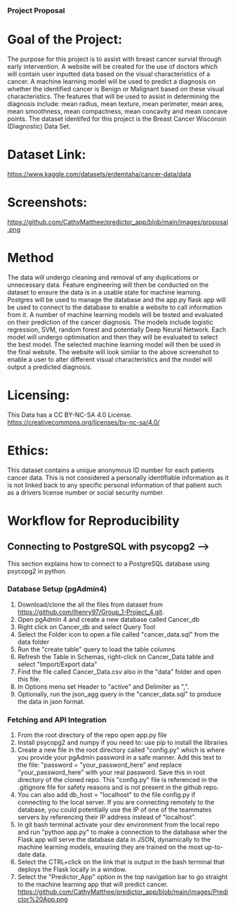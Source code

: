 ### Project Proposal

# Goal of the Project:
The purpose for this project is to assist with breast cancer survial through early intervention. A website will be created for the use of doctors which will contain user inputted data based on the visual characteristics of a cancer. A machine learning model will be used to predict a diagnosis on whether the identified cancer is Benign or Malignant based on these visual characteristics. The features that will be used to assist in determining the diagnosis include: mean radius, mean texture, mean perimeter, mean area, mean smoothness, mean compactness, mean concavity and mean concave points. The dataset identifed for this project is the Breast Cancer Wisconsin (Diagnostic) Data Set. 

# Dataset Link: 
https://www.kaggle.com/datasets/erdemtaha/cancer-data/data

# Screenshots:
https://github.com/CathyMatthee/predictor_app/blob/main/images/proposal.png

# Method
The data will undergo cleaning and removal of any duplications or unnecessary data. Feature engineering will then be conducted on the dataset to ensure the data is in a usable state for machine learning. Postgres will be used to manage the database and the app.py flask app will be used to connect to the database to enable a website to call information from it. A number of machine learning models will be tested and evaluated on their prediction of the cancer diagnosis. The models include logistic regression, SVM, random forest and potentially Deep Neural Network. Each model will undergo optimisation and then they will be evaluated to select the best model. The selected machine learning model will then be used in the final website. The website will look similar to the above screenshot to enable a user to alter different visual characteristics and the model will output a predicted diagnosis.

# Licensing:
This Data has a CC BY-NC-SA 4.0 License.
https://creativecommons.org/licenses/by-nc-sa/4.0/

# Ethics:
This dataset contains a unique anonymous ID number for each patients cancer data. This is not considered a personally identifiable information as it is not linked back to any specific personal information of that patient such as a drivers license number or social security number.

# Workflow for Reproducibility

## Connecting to PostgreSQL with psycopg2 -->
This section explains how to connect to a PostgreSQL database using psycopg2 in python.

### Database Setup (pgAdmin4)
1. Download/clone the all the files from dataset from https://github.com/lhenry97/Group_1-Project_4.git.
2. Open pgAdmin 4 and create a new database called Cancer_db
3. Right click on Cancer_db and select Query Tool
4. Select the Folder icon to open a file called "cancer_data.sql" from the data folder
5. Run the "create table" query to load the table columns
6. Refresh the Table in Schemas, right-click on Cancer_Data table and select "Import/Export data"
7. Find the file called Cancer_Data.csv also in the "data" folder and open this file.
8. In Options menu set Header to "active" and Delimiter as ",".
9. Optionally, run the json_agg query in the "cancer_data.sql" to produce the data in json format.

### Fetching and API Integration
1. From the root directory of the repo open app.py file
2. Install psycopg2 and numpy if you need to: use pip to install the libraries
3. Create a new file in the root directory called "config.py" which is where you provide your pgAdmin password in a safe manner. Add this text to the file: "password = "your_password_here" and replace "your_password_here" with your real password. 
    Save this in root directory of the cloned repo.
    This "config.py" file is referenced in the .gitignore file for safety reasons and is not present in the github repo. 
4. You can also add db_host = "localhost" to the file config.py if connecting to the local server.
    If you are connecting remotely to the database, you could potentially use the IP of one of the teammates servers by referencing their IP address instead of "localhost".
5. In git bash terminal activate your dev environment from the local repo and run "python app.py" to make a connection to the database wher the Flask app will serve the database data in JSON, dynamically to the machine learning models, ensuring they are trained on the most up-to-date data. 
6. Select the CTRL+click on the link that is output in the bash terminal that deploys the Flask locally in a window.
7. Select the "Predictor_App" option in the top navigation bar to go straight to the machine learning app that will predict cancer.
https://github.com/CathyMatthee/predictor_app/blob/main/images/Predictor%20App.png